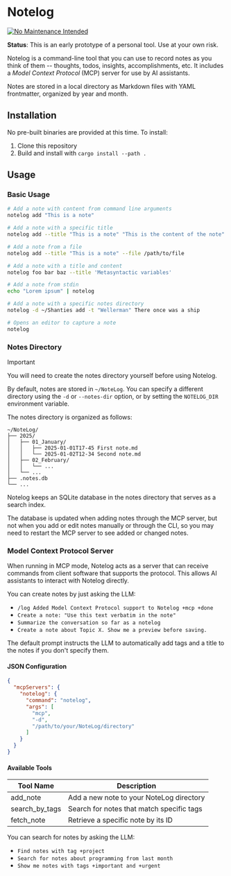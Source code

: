 # Notelog

[![No Maintenance Intended](http://unmaintained.tech/badge.svg)](http://unmaintained.tech/)

**Status**: This is an early prototype of a personal tool. Use at your own risk.


Notelog is a command-line tool that you can use to record notes as you think of them -- thoughts, todos, insights, accomplishments, etc. It includes a *Model Context Protocol* (MCP) server for use by AI assistants.

Notes are stored in a local directory as Markdown files with YAML frontmatter, organized by year and month.

## Installation

No pre-built binaries are provided at this time. To install:

1. Clone this repository
2. Build and install with `cargo install --path .`

## Usage

### Basic Usage

```bash
# Add a note with content from command line arguments
notelog add "This is a note"

# Add a note with a specific title
notelog add --title "This is a note" "This is the content of the note"

# Add a note from a file
notelog add --title "This is a note" --file /path/to/file

# Add a note with a title and content
notelog foo bar baz --title 'Metasyntactic variables'

# Add a note from stdin
echo "Lorem ipsum" | notelog

# Add a note with a specific notes directory
notelog -d ~/Shanties add -t "Wellerman" There once was a ship

# Opens an editor to capture a note
notelog
```

### Notes Directory

> [!IMPORTANT]  
> You will need to create the notes directory yourself before using Notelog.

By default, notes are stored in `~/NoteLog`. You can specify a different directory using the `-d` or `--notes-dir` option, or by setting the `NOTELOG_DIR` environment variable.

The notes directory is organized as follows:

```
~/NoteLog/
├── 2025/
│   ├── 01_January/
│   │   ├── 2025-01-01T17-45 First note.md
│   │   └── 2025-01-02T12-34 Second note.md
│   ├── 02_February/
│   │   └── ...
│   └── ...
├── .notes.db
└── ...
```

Notelog keeps an SQLite database in the notes directory that serves as a search index.

The database is updated when adding notes through the MCP server, but not when you add or edit notes manually or through the CLI, so you may need to restart the MCP server to see added or changed notes.

### Model Context Protocol Server

When running in MCP mode, Notelog acts as a server that can receive commands from client software that supports the protocol. This allows AI assistants to interact with Notelog directly.

You can create notes by just asking the LLM:

- `/log Added Model Context Protocol support to Notelog +mcp +done`
- `Create a note: "Use this text verbatim in the note"`
- `Summarize the conversation so far as a notelog`
- `Create a note about Topic X. Show me a preview before saving.`

The default prompt instructs the LLM to automatically add tags and a title to the notes if you don't specify them.

#### JSON Configuration

```json
{
  "mcpServers": {
    "notelog": {
      "command": "notelog",
      "args": [
        "mcp",
        "-d",
        "/path/to/your/NoteLog/directory"
      ]
    }
  }
}
```

#### Available Tools

| Tool Name | Description |
|-----------|-------------|
| add_note  | Add a new note to your NoteLog directory |
| search_by_tags | Search for notes that match specific tags |
| fetch_note | Retrieve a specific note by its ID |

You can search for notes by asking the LLM:

- `Find notes with tag +project`
- `Search for notes about programming from last month`
- `Show me notes with tags +important and +urgent`
